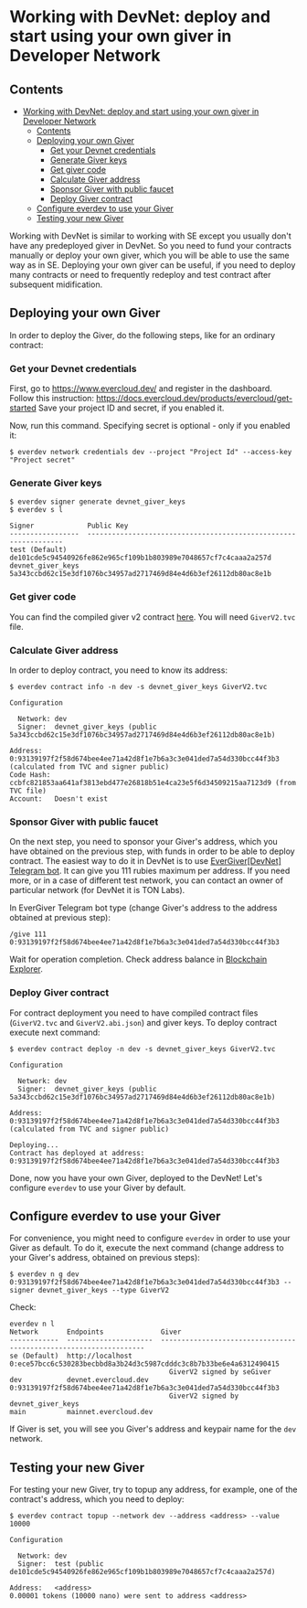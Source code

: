 # Working with DevNet: deploy and start using your own giver in Developer Network

## Contents

- [Working with DevNet: deploy and start using your own giver in Developer Network](#working-with-devnet-deploy-and-start-using-your-own-giver-in-developer-network)
  - [Contents](#contents)
  - [Deploying your own Giver](#deploying-your-own-giver)
    - [Get your Devnet credentials](#get-your-devnet-credentials)
    - [Generate Giver keys](#generate-giver-keys)
    - [Get giver code](#get-giver-code)
    - [Calculate Giver address](#calculate-giver-address)
    - [Sponsor Giver with public faucet](#sponsor-giver-with-public-faucet)
    - [Deploy Giver contract](#deploy-giver-contract)
  - [Configure everdev to use your Giver](#configure-everdev-to-use-your-giver)
  - [Testing your new Giver](#testing-your-new-giver)

Working with DevNet is similar to working with SE except you usually don't have any predeployed giver in DevNet. So you need to fund your contracts manually or deploy your own giver, which you will be able to use the same way as in SE. Deploying your own giver can be useful, if you need to deploy many contracts or need to frequently redeploy and test contract after subsequent midification.

## Deploying your own Giver

In order to deploy the Giver, do the following steps, like for an ordinary contract:

### Get your Devnet credentials

First, go to https://www.evercloud.dev/ and register in the dashboard. 
Follow this instruction: https://docs.evercloud.dev/products/evercloud/get-started
Save your project ID and secret, if you enabled it.

Now, run this command. Specifying secret is optional - only if you enabled it:
```
$ everdev network credentials dev --project "Project Id" --access-key "Project secret"
```

### Generate Giver keys

```
$ everdev signer generate devnet_giver_keys
$ everdev s l

Signer             Public Key
-----------------  ----------------------------------------------------------------
test (Default)     de101cde5c94540926fe862e965cf109b1b803989e7048657cf7c4caaa2a257d
devnet_giver_keys  5a343ccbd62c15e3df1076bc34957ad2717469d84e4d6b3ef26112db80ac8e1b
```

### Get giver code

You can find the compiled giver v2 contract [here](https://github.com/tonlabs/evernode-se/tree/master/contracts/giver_v2). You will need  `GiverV2.tvc` file.

### Calculate Giver address

In order to deploy contract, you need to know its address:

```
$ everdev contract info -n dev -s devnet_giver_keys GiverV2.tvc

Configuration

  Network: dev 
  Signer:  devnet_giver_keys (public 5a343ccbd62c15e3df1076bc34957ad2717469d84e4d6b3ef26112db80ac8e1b)

Address:   0:93139197f2f58d674bee4ee71a42d8f1e7b6a3c3e041ded7a54d330bcc44f3b3 (calculated from TVC and signer public)
Code Hash: ccbfc821853aa641af3813ebd477e26818b51e4ca23e5f6d34509215aa7123d9 (from TVC file)
Account:   Doesn't exist
```

### Sponsor Giver with public faucet

On the next step, you need to sponsor your Giver's address, which you have obtained on the previous step, with funds in order to be able to deploy contract. The easiest way to do it in DevNet is to use [EverGiver[DevNet] Telegram bot](https://t.me/everdev_giver_bot). It can give you 111 rubies maximum per address. If you need more, or in a case of different test network, you can contact an owner of particular network (for DevNet it is TON Labs).

In EverGiver Telegram bot type (change Giver's address to the address obtained at previous step):

```
/give 111 0:93139197f2f58d674bee4ee71a42d8f1e7b6a3c3e041ded7a54d330bcc44f3b3
```

Wait for operation completion. Check address balance in [Blockchain Explorer](https://net.ever.live).

### Deploy Giver contract

For contract deployment you need to have compiled contract files (`GiverV2.tvc` and `GiverV2.abi.json`) and giver keys. To deploy contract execute next command:

```
$ everdev contract deploy -n dev -s devnet_giver_keys GiverV2.tvc

Configuration

  Network: dev 
  Signer:  devnet_giver_keys (public 5a343ccbd62c15e3df1076bc34957ad2717469d84e4d6b3ef26112db80ac8e1b)

Address:   0:93139197f2f58d674bee4ee71a42d8f1e7b6a3c3e041ded7a54d330bcc44f3b3 (calculated from TVC and signer public)

Deploying...
Contract has deployed at address: 0:93139197f2f58d674bee4ee71a42d8f1e7b6a3c3e041ded7a54d330bcc44f3b3
```

Done, now you have your own Giver, deployed to the DevNet! Let's configure `everdev` to use your Giver by default.

## Configure everdev to use your Giver

For convenience, you might need to configure `everdev` in order to use your Giver as default. To do it, execute the next command (change address to your Giver's address, obtained on previous steps):

```
$ everdev n g dev 0:93139197f2f58d674bee4ee71a42d8f1e7b6a3c3e041ded7a54d330bcc44f3b3 --signer devnet_giver_keys --type GiverV2
```

Check:

```
everdev n l
Network       Endpoints              Giver
------------  ---------------------  ------------------------------------------------------------------
se (Default)  http://localhost       0:ece57bcc6c530283becbbd8a3b24d3c5987cdddc3c8b7b33be6e4a6312490415
                                       GiverV2 signed by seGiver
dev           devnet.evercloud.dev   0:93139197f2f58d674bee4ee71a42d8f1e7b6a3c3e041ded7a54d330bcc44f3b3
                                       GiverV2 signed by devnet_giver_keys
main          mainnet.evercloud.dev
```

If Giver is set, you will see you Giver's address and keypair name for the `dev` network.

## Testing your new Giver

For testing your new Giver, try to topup any address, for example, one of the contract's address, which you need to deploy:

```
$ everdev contract topup --network dev --address <address> --value 10000

Configuration

  Network: dev 
  Signer:  test (public de101cde5c94540926fe862e965cf109b1b803989e7048657cf7c4caaa2a257d)

Address:   <address>
0.00001 tokens (10000 nano) were sent to address <address>
```
